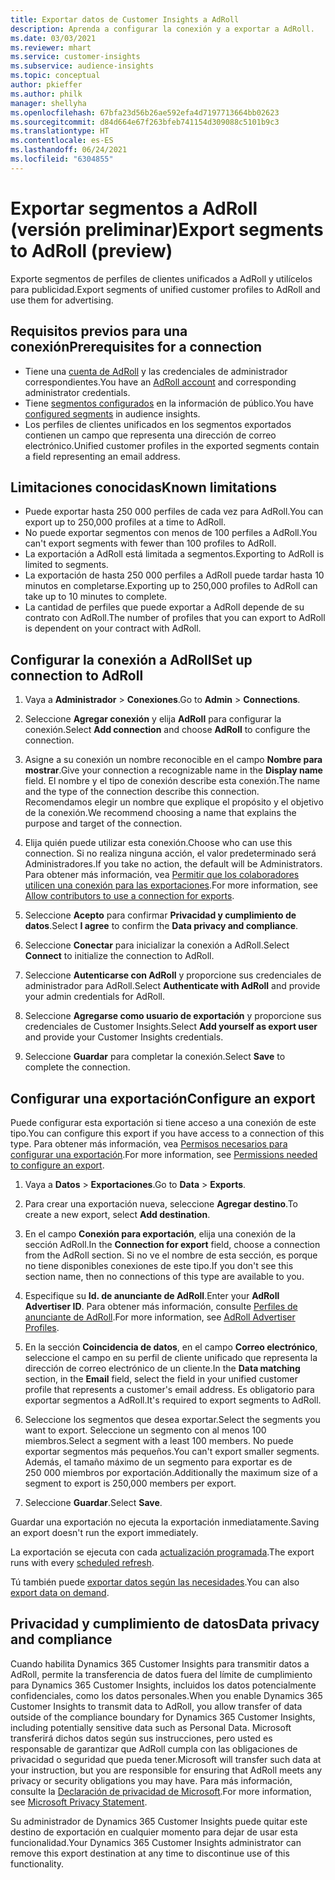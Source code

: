 ```yaml
---
title: Exportar datos de Customer Insights a AdRoll
description: Aprenda a configurar la conexión y a exportar a AdRoll.
ms.date: 03/03/2021
ms.reviewer: mhart
ms.service: customer-insights
ms.subservice: audience-insights
ms.topic: conceptual
author: pkieffer
ms.author: philk
manager: shellyha
ms.openlocfilehash: 67bfa23d56b26ae592efa4d7197713664bb02623
ms.sourcegitcommit: d84d664e67f263bfeb741154d309088c5101b9c3
ms.translationtype: HT
ms.contentlocale: es-ES
ms.lasthandoff: 06/24/2021
ms.locfileid: "6304855"
---
```

# <a name="export-segments-to-adroll-preview"></a><span data-ttu-id="5b6fa-103">Exportar segmentos a AdRoll (versión preliminar)</span><span class="sxs-lookup"><span data-stu-id="5b6fa-103">Export segments to AdRoll (preview)</span></span>

<span data-ttu-id="5b6fa-104">Exporte segmentos de perfiles de clientes unificados a AdRoll y utilícelos para publicidad.</span><span class="sxs-lookup"><span data-stu-id="5b6fa-104">Export segments of unified customer profiles to AdRoll and use them for advertising.</span></span> 

## <a name="prerequisites-for-a-connection"></a><span data-ttu-id="5b6fa-105">Requisitos previos para una conexión</span><span class="sxs-lookup"><span data-stu-id="5b6fa-105">Prerequisites for a connection</span></span>

-   <span data-ttu-id="5b6fa-106">Tiene una [cuenta de AdRoll](https://www.adroll.com/) y las credenciales de administrador correspondientes.</span><span class="sxs-lookup"><span data-stu-id="5b6fa-106">You have an [AdRoll account](https://www.adroll.com/) and corresponding administrator credentials.</span></span>
-   <span data-ttu-id="5b6fa-107">Tiene [segmentos configurados](segments.md) en la información de público.</span><span class="sxs-lookup"><span data-stu-id="5b6fa-107">You have [configured segments](segments.md) in audience insights.</span></span>
-   <span data-ttu-id="5b6fa-108">Los perfiles de clientes unificados en los segmentos exportados contienen un campo que representa una dirección de correo electrónico.</span><span class="sxs-lookup"><span data-stu-id="5b6fa-108">Unified customer profiles in the exported segments contain a field representing an email address.</span></span>

## <a name="known-limitations"></a><span data-ttu-id="5b6fa-109">Limitaciones conocidas</span><span class="sxs-lookup"><span data-stu-id="5b6fa-109">Known limitations</span></span>

- <span data-ttu-id="5b6fa-110">Puede exportar hasta 250 000 perfiles de cada vez para AdRoll.</span><span class="sxs-lookup"><span data-stu-id="5b6fa-110">You can export up to 250,000 profiles at a time to AdRoll.</span></span>
- <span data-ttu-id="5b6fa-111">No puede exportar segmentos con menos de 100 perfiles a AdRoll.</span><span class="sxs-lookup"><span data-stu-id="5b6fa-111">You can't export segments with fewer than 100 profiles to AdRoll.</span></span> 
- <span data-ttu-id="5b6fa-112">La exportación a AdRoll está limitada a segmentos.</span><span class="sxs-lookup"><span data-stu-id="5b6fa-112">Exporting to AdRoll is limited to segments.</span></span>
- <span data-ttu-id="5b6fa-113">La exportación de hasta 250 000 perfiles a AdRoll puede tardar hasta 10 minutos en completarse.</span><span class="sxs-lookup"><span data-stu-id="5b6fa-113">Exporting up to 250,000 profiles to AdRoll can take up to 10 minutes to complete.</span></span> 
- <span data-ttu-id="5b6fa-114">La cantidad de perfiles que puede exportar a AdRoll depende de su contrato con AdRoll.</span><span class="sxs-lookup"><span data-stu-id="5b6fa-114">The number of profiles that you can export to AdRoll is dependent on your contract with AdRoll.</span></span>

## <a name="set-up-connection-to-adroll"></a><span data-ttu-id="5b6fa-115">Configurar la conexión a AdRoll</span><span class="sxs-lookup"><span data-stu-id="5b6fa-115">Set up connection to AdRoll</span></span>

1. <span data-ttu-id="5b6fa-116">Vaya a **Administrador** > **Conexiones**.</span><span class="sxs-lookup"><span data-stu-id="5b6fa-116">Go to **Admin** > **Connections**.</span></span>

1. <span data-ttu-id="5b6fa-117">Seleccione **Agregar conexión** y elija **AdRoll** para configurar la conexión.</span><span class="sxs-lookup"><span data-stu-id="5b6fa-117">Select **Add connection** and choose **AdRoll** to configure the connection.</span></span>

1. <span data-ttu-id="5b6fa-118">Asigne a su conexión un nombre reconocible en el campo **Nombre para mostrar**.</span><span class="sxs-lookup"><span data-stu-id="5b6fa-118">Give your connection a recognizable name in the **Display name** field.</span></span> <span data-ttu-id="5b6fa-119">El nombre y el tipo de conexión describe esta conexión.</span><span class="sxs-lookup"><span data-stu-id="5b6fa-119">The name and the type of the connection describe this connection.</span></span> <span data-ttu-id="5b6fa-120">Recomendamos elegir un nombre que explique el propósito y el objetivo de la conexión.</span><span class="sxs-lookup"><span data-stu-id="5b6fa-120">We recommend choosing a name that explains the purpose and target of the connection.</span></span>

1. <span data-ttu-id="5b6fa-121">Elija quién puede utilizar esta conexión.</span><span class="sxs-lookup"><span data-stu-id="5b6fa-121">Choose who can use this connection.</span></span> <span data-ttu-id="5b6fa-122">Si no realiza ninguna acción, el valor predeterminado será Administradores.</span><span class="sxs-lookup"><span data-stu-id="5b6fa-122">If you take no action, the default will be Administrators.</span></span> <span data-ttu-id="5b6fa-123">Para obtener más información, vea [Permitir que los colaboradores utilicen una conexión para las exportaciones](connections.md#allow-contributors-to-use-a-connection-for-exports).</span><span class="sxs-lookup"><span data-stu-id="5b6fa-123">For more information, see [Allow contributors to use a connection for exports](connections.md#allow-contributors-to-use-a-connection-for-exports).</span></span>

1. <span data-ttu-id="5b6fa-124">Seleccione **Acepto** para confirmar **Privacidad y cumplimiento de datos**.</span><span class="sxs-lookup"><span data-stu-id="5b6fa-124">Select **I agree** to confirm the **Data privacy and compliance**.</span></span>

1. <span data-ttu-id="5b6fa-125">Seleccione **Conectar** para inicializar la conexión a AdRoll.</span><span class="sxs-lookup"><span data-stu-id="5b6fa-125">Select **Connect** to initialize the connection to AdRoll.</span></span>

1. <span data-ttu-id="5b6fa-126">Seleccione **Autenticarse con AdRoll** y proporcione sus credenciales de administrador para AdRoll.</span><span class="sxs-lookup"><span data-stu-id="5b6fa-126">Select **Authenticate with AdRoll** and provide your admin credentials for AdRoll.</span></span> 

1. <span data-ttu-id="5b6fa-127">Seleccione **Agregarse como usuario de exportación** y proporcione sus credenciales de Customer Insights.</span><span class="sxs-lookup"><span data-stu-id="5b6fa-127">Select **Add yourself as export user** and provide your Customer Insights credentials.</span></span>

1. <span data-ttu-id="5b6fa-128">Seleccione **Guardar** para completar la conexión.</span><span class="sxs-lookup"><span data-stu-id="5b6fa-128">Select **Save** to complete the connection.</span></span>

## <a name="configure-an-export"></a><span data-ttu-id="5b6fa-129">Configurar una exportación</span><span class="sxs-lookup"><span data-stu-id="5b6fa-129">Configure an export</span></span>

<span data-ttu-id="5b6fa-130">Puede configurar esta exportación si tiene acceso a una conexión de este tipo.</span><span class="sxs-lookup"><span data-stu-id="5b6fa-130">You can configure this export if you have access to a connection of this type.</span></span> <span data-ttu-id="5b6fa-131">Para obtener más información, vea [Permisos necesarios para configurar una exportación](export-destinations.md#set-up-a-new-export).</span><span class="sxs-lookup"><span data-stu-id="5b6fa-131">For more information, see [Permissions needed to configure an export](export-destinations.md#set-up-a-new-export).</span></span>

1. <span data-ttu-id="5b6fa-132">Vaya a **Datos** > **Exportaciones**.</span><span class="sxs-lookup"><span data-stu-id="5b6fa-132">Go to **Data** > **Exports**.</span></span>

1. <span data-ttu-id="5b6fa-133">Para crear una exportación nueva, seleccione **Agregar destino**.</span><span class="sxs-lookup"><span data-stu-id="5b6fa-133">To create a new export, select **Add destination**.</span></span>

1. <span data-ttu-id="5b6fa-134">En el campo **Conexión para exportación**, elija una conexión de la sección AdRoll.</span><span class="sxs-lookup"><span data-stu-id="5b6fa-134">In the **Connection for export** field, choose a connection from the AdRoll section.</span></span> <span data-ttu-id="5b6fa-135">Si no ve el nombre de esta sección, es porque no tiene disponibles conexiones de este tipo.</span><span class="sxs-lookup"><span data-stu-id="5b6fa-135">If you don't see this section name, then no connections of this type are available to you.</span></span>

1. <span data-ttu-id="5b6fa-136">Especifique su **Id. de anunciante de AdRoll**.</span><span class="sxs-lookup"><span data-stu-id="5b6fa-136">Enter your **AdRoll Advertiser ID**.</span></span> <span data-ttu-id="5b6fa-137">Para obtener más información, consulte [Perfiles de anunciante de AdRoll](https://help.adroll.com/hc/articles/212011838-Advertiser-Profiles).</span><span class="sxs-lookup"><span data-stu-id="5b6fa-137">For more information, see [AdRoll Advertiser Profiles](https://help.adroll.com/hc/articles/212011838-Advertiser-Profiles).</span></span>

3. <span data-ttu-id="5b6fa-138">En la sección **Coincidencia de datos**, en el campo **Correo electrónico**, seleccione el campo en su perfil de cliente unificado que representa la dirección de correo electrónico de un cliente.</span><span class="sxs-lookup"><span data-stu-id="5b6fa-138">In the **Data matching** section, in the **Email** field, select the field in your unified customer profile that represents a customer's email address.</span></span> <span data-ttu-id="5b6fa-139">Es obligatorio para exportar segmentos a AdRoll.</span><span class="sxs-lookup"><span data-stu-id="5b6fa-139">It's required to export segments to AdRoll.</span></span>

1. <span data-ttu-id="5b6fa-140">Seleccione los segmentos que desea exportar.</span><span class="sxs-lookup"><span data-stu-id="5b6fa-140">Select the segments you want to export.</span></span> <span data-ttu-id="5b6fa-141">Seleccione un segmento con al menos 100 miembros.</span><span class="sxs-lookup"><span data-stu-id="5b6fa-141">Select a segment with a least 100 members.</span></span> <span data-ttu-id="5b6fa-142">No puede exportar segmentos más pequeños.</span><span class="sxs-lookup"><span data-stu-id="5b6fa-142">You can't export smaller segments.</span></span> <span data-ttu-id="5b6fa-143">Además, el tamaño máximo de un segmento para exportar es de 250 000 miembros por exportación.</span><span class="sxs-lookup"><span data-stu-id="5b6fa-143">Additionally the maximum size of a segment to export is 250,000 members per export.</span></span> 

1. <span data-ttu-id="5b6fa-144">Seleccione **Guardar**.</span><span class="sxs-lookup"><span data-stu-id="5b6fa-144">Select **Save**.</span></span>

<span data-ttu-id="5b6fa-145">Guardar una exportación no ejecuta la exportación inmediatamente.</span><span class="sxs-lookup"><span data-stu-id="5b6fa-145">Saving an export doesn't run the export immediately.</span></span>

<span data-ttu-id="5b6fa-146">La exportación se ejecuta con cada [actualización programada](system.md#schedule-tab).</span><span class="sxs-lookup"><span data-stu-id="5b6fa-146">The export runs with every [scheduled refresh](system.md#schedule-tab).</span></span> 

<span data-ttu-id="5b6fa-147">Tú también puede [exportar datos según las necesidades](export-destinations.md#run-exports-on-demand).</span><span class="sxs-lookup"><span data-stu-id="5b6fa-147">You can also [export data on demand](export-destinations.md#run-exports-on-demand).</span></span> 


## <a name="data-privacy-and-compliance"></a><span data-ttu-id="5b6fa-148">Privacidad y cumplimiento de datos</span><span class="sxs-lookup"><span data-stu-id="5b6fa-148">Data privacy and compliance</span></span>

<span data-ttu-id="5b6fa-149">Cuando habilita Dynamics 365 Customer Insights para transmitir datos a AdRoll, permite la transferencia de datos fuera del límite de cumplimiento para Dynamics 365 Customer Insights, incluidos los datos potencialmente confidenciales, como los datos personales.</span><span class="sxs-lookup"><span data-stu-id="5b6fa-149">When you enable Dynamics 365 Customer Insights to transmit data to AdRoll, you allow transfer of data outside of the compliance boundary for Dynamics 365 Customer Insights, including potentially sensitive data such as Personal Data.</span></span> <span data-ttu-id="5b6fa-150">Microsoft transferirá dichos datos según sus instrucciones, pero usted es responsable de garantizar que AdRoll cumpla con las obligaciones de privacidad o seguridad que pueda tener.</span><span class="sxs-lookup"><span data-stu-id="5b6fa-150">Microsoft will transfer such data at your instruction, but you are responsible for ensuring that AdRoll meets any privacy or security obligations you may have.</span></span> <span data-ttu-id="5b6fa-151">Para más información, consulte la [Declaración de privacidad de Microsoft](https://go.microsoft.com/fwlink/?linkid=396732).</span><span class="sxs-lookup"><span data-stu-id="5b6fa-151">For more information, see [Microsoft Privacy Statement](https://go.microsoft.com/fwlink/?linkid=396732).</span></span>

<span data-ttu-id="5b6fa-152">Su administrador de Dynamics 365 Customer Insights puede quitar este destino de exportación en cualquier momento para dejar de usar esta funcionalidad.</span><span class="sxs-lookup"><span data-stu-id="5b6fa-152">Your Dynamics 365 Customer Insights administrator can remove this export destination at any time to discontinue use of this functionality.</span></span>
